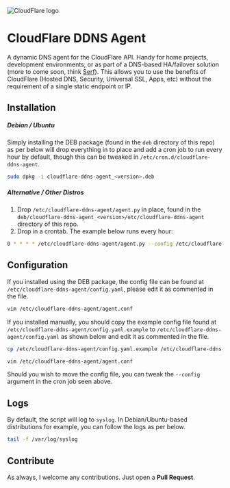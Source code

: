 ![CloudFlare logo](https://www.cloudflare.com/media/images/brand/logo-guideline-illustrations_background-white.png)
# CloudFlare DDNS Agent
A dynamic DNS agent for the CloudFlare API. Handy for home projects, development environments, or as part of a DNS-based HA/failover solution (more to come soon, think [Serf](https://www.serfdom.io/)). This allows you to use the benefits of CloudFlare (Hosted DNS, Security, Universal SSL, Apps, etc) without the requirement of a single static endpoint or IP.

## Installation

##### Debian / Ubuntu
Simply installing the DEB package (found in the `deb` directory of this repo) as per below will drop everything in to place and add a cron job to run every hour by default, though this can be tweaked in `/etc/cron.d/cloudflare-ddns-agent`.
```bash
sudo dpkg -i cloudflare-ddns-agent_<version>.deb
```

##### Alternative / Other Distros
1. Drop `/etc/cloudflare-ddns-agent/agent.py` in place, found in the `deb/cloudflare-ddns-agent_<version>/etc/cloudflare-ddns-agent` directory of this repo.
2. Drop in a crontab. The example below runs every hour:
```bash
0 * * * * /etc/cloudflare-ddns-agent/agent.py --config /etc/cloudflare-ddns-agent/config.yaml
```

## Configuration
If you installed using the DEB package, the config file can be found at `/etc/cloudflare-ddns-agent/config.yaml`, please edit it as commented in the file.
```bash
vim /etc/cloudflare-ddns-agent/agent.conf
```

If you installed manually, you should copy the example config file found at `/etc/cloudflare-ddns-agent/config.yaml.example` to `/etc/cloudflare-ddns-agent/config.yaml` as shown below and edit it as commented in the file.

```bash
cp /etc/cloudflare-ddns-agent/config.yaml.example /etc/cloudflare-ddns-agent/config.yaml
```
```bash
vim /etc/cloudflare-ddns-agent/agent.conf
```

Should you wish to move the config file, you can tweak the `--config` argument in the cron job seen above.

## Logs
By default, the script will log to `syslog`. In Debian/Ubuntu-based distributions for example, you can follow the logs as per below.
```bash
tail -f /var/log/syslog
```

## Contribute
As always, I welcome any contributions. Just open a **Pull Request**.
